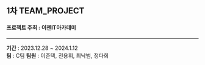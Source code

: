 ## 1차 TEAM_PROJECT
#### 프로젝트 주최 : 이젠IT아카데미
<hr>
<b>기간</b> : 2023.12.28 ~ 2024.1.12<br>
<b>팀</b> : C팀
<b>팀원</b> : 이준택, 전용휘, 최낙범, 정다희
